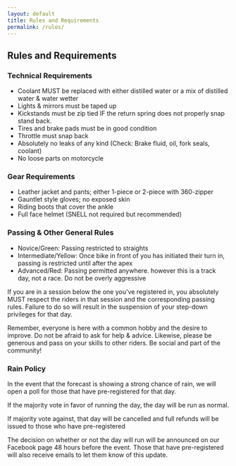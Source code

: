 ```yaml
---
layout: default
title: Rules and Requirements
permalink: /rules/
---
```


## Rules and Requirements

### Technical Requirements

- Coolant MUST be replaced with either distilled water or a mix of distilled water & water wetter
- Lights & mirrors must be taped up
- Kickstands must be zip tied IF the return spring does not properly snap stand back.
- Tires and brake pads must be in good condition
- Throttle must snap back
- Absolutely no leaks of any kind (Check: Brake fluid, oil, fork seals, coolant)
- No loose parts on motorcycle

### Gear Requirements

- Leather jacket and pants; either 1-piece or 2-piece with 360-zipper
- Gauntlet style gloves; no exposed skin
- Riding boots that cover the ankle
- Full face helmet (SNELL not required but recommended)

### Passing & Other General Rules

- Novice/Green: Passing restricted to straights
- Intermediate/Yellow: Once bike in front of you has initiated their turn in, passing is restricted until after the apex
- Advanced/Red: Passing permitted anywhere. however this is a track day, not a race. Do not be overly aggressive

If you are in a session below the one you've registered in, you absolutely MUST respect the riders in that session and the corresponding passing rules. Failure to do so will result in the suspension of your step-down privileges for that day.

Remember, everyone is here with a common hobby and the desire to improve. Do not be afraid to ask for help & advice. Likewise, please be generous and pass on your skills to other riders. Be social and part of the community!

### Rain Policy

In the event that the forecast is showing a strong chance of rain, we will open a poll for those that have pre-registered for that day.

If the majority vote in favor of running the day, the day will be run as normal.

If majority vote against, that day will be cancelled and full refunds will be issued to those who have pre-registered

The decision on whether or not the day will run will be announced on our Facebook page 48 hours before the event. Those that have pre-registered will also receive emails to let them know of this update.

